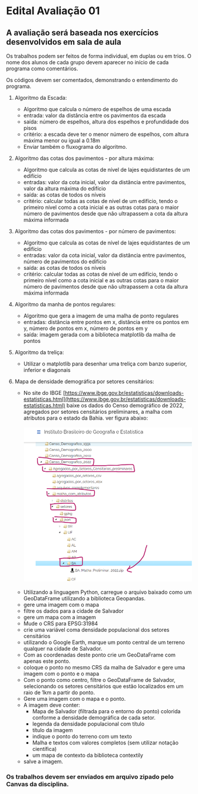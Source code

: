 # Edital Avaliação 01


## A avaliação será baseada nos exercícios desenvolvidos em sala de aula

Os trabalhos podem ser feitos de forma individual, em duplas ou em trios. O nome dos alunos de cada grupo devem aparecer no início de cada programa como comentários.

Os códigos devem ser comentados, demonstrando o entendimento do programa.

1. Algoritmo da Escada:
    - Algoritmo que calcula o número de espelhos de uma escada
    - entrada: valor da distância entre os pavimentos da escada
    - saída: número de espelhos, altura dos espelhos e profundidade dos pisos
    - critério: a escada deve ter o menor número de espelhos, com altura máxima menor ou igual a 0.18m
    - Enviar também o fluxograma do algoritmo.


1. Algoritmo das cotas dos pavimentos - por altura máxima:
    - Algoritmo que calcula as cotas de nível de lajes equidistantes de um edifício
    - entradas: valor da cota inicial, valor da distância entre pavimentos, valor da altura máxima do edifício
    - saída: as cotas de todos os níveis
    - critério: calcular todas as cotas de nível de um edifício, tendo o primeiro nível como a cota inicial e as outras cotas para o maior número de pavimentos desde que não ultrapassem a cota da altura máxima informada
  

1. Algoritmo das cotas dos pavimentos - por número de pavimentos:
    - Algoritmo que calcula as cotas de nível de lajes equidistantes de um edifício
    - entradas: valor da cota inicial, valor da distância entre pavimentos, número de pavimentos do edifício
    - saída: as cotas de todos os níveis
    - critério: calcular todas as cotas de nível de um edifício, tendo o primeiro nível como a cota inicial e  as outras cotas para o maior número de pavimentos desde que não ultrapassem a cota da altura máxima informada 


1. Algoritmo da manha de pontos regulares:
    - Algoritmo que gera a imagem de uma malha de ponto regulares
    - entradas: distância entre pontos em x, distância entre os pontos em y, número de pontos em x, número de pontos em y
    - saída: imagem gerada com a biblioteca matplotlib da malha de pontos



1. Algoritmo da treliça:
    - Utilizar o matplotlib para desenhar uma treliça com banzo superior, inferior e diagonais 


1. Mapa de densidade demográfica por setores censitários:
    - No site do IBGE [https://www.ibge.gov.br/estatisticas/downloads-estatisticas.html](https://www.ibge.gov.br/estatisticas/downloads-estatisticas.html) baixe os dados do Censo demográfico de 2022, agregados por setores censitários preliminares, a malha com  atributos para o estado da Bahia. ver figura abaixo:
    <br><br>
        ![alt text](figs/baixando_dados_ibge.png)
    <br><br>
    - Utilizando a linguagem Python, carregue o arquivo baixado como um GeoDataFrame utilizando a biblioteca Geopandas.
     - gere uma imagem com o mapa
     - filtre os dados para a cidade de Salvador
     - gere um mapa com a imagem
     - Mude o CRS para EPSG:31984
     - crie uma variável coma densidade populacional dos setores censitários
     - utilizando o Google Earth, marque um ponto central de um terreno qualquer na cidade de Salvador.
     - Com as coordenadas deste ponto crie um GeoDataFrame com apenas este ponto.
     - coloque o ponto no mesmo CRS da malha de Salvador e gere uma imagem com o ponto e o mapa
     - Com o ponto como centro, filtre o GeoDataFrame de Salvador, selecionando os setores censitários que estão localizados em um raio de 1km a partir do ponto.
     - Gere uma imagem com o mapa e o ponto.
     - A imagem deve conter:
       - Mapa de Salvador (filtrada para o entorno do ponto) colorida conforme a densidade demográfica de cada setor.
       - legenda da densidade populacional com título
       - título da imagem
       - indique o ponto do terreno com um texto
       - Malha e textos com valores completos (sem utilizar notação científica)
       - um mapa de contexto da biblioteca contextily
      - salve a imagem.

### Os trabalhos devem ser enviados em arquivo zipado pelo Canvas da disciplina.
